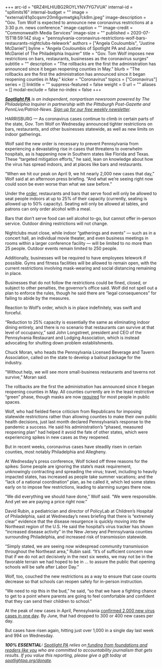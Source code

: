 +++
arc-id = "6RZ4HLHIUBG2ROYLYNV7YG7VUA"
internal-id = "spllimits16"
internal-budget = ""
image = "external/41q0cqsmr20m6gvmwtgkq7ck8m.jpeg"
image-description = "Gov. Tom Wolf is expected to announce new coronavirus restrictions at a 3:30 p.m. news conference."
image-caption = ""
image-credit = "Commonwealth Media Services"
image-size = ""
published = 2020-07-15T18:59:14Z
slug = "pennsylvania-coronavirus-restrictions-wolf-bars-restaurants-nightclubs-telework"
authors = ["Angela Couloumbis", "Justine McDaniel"]
byline = "Angela Couloumbis of Spotlight PA and Justine McDaniel of The Philadelphia Inquirer"
title = "Gov. Tom Wolf imposes new restrictions on bars, restaurants, businesses as the coronavirus surges"
subtitle = ""
description = "The rollbacks are the first the administration has announced since it began reopening counties in May."
blurb = "The rollbacks are the first the administration has announced since it began reopening counties in May."
kicker = "Coronavirus"
topics = ["Coronavirus"]
series = []
linktitle = ""
suppress-featured = false
weight = 0
url = ""
aliases = []
modal-exclude = false
no-index = false
+++

<a href="https://lesspage.com/"><i><b>Spotlight PA</b></i></a><i> is an independent, nonpartisan newsroom powered by The Philadelphia Inquirer in partnership with the Pittsburgh Post-Gazette and PennLive/Patriot-News. </i><a href="https://lesspage.com/newsletters"><i>Sign up for our free weekly newsletter</i></a><i>.</i>

HARRISBURG — As coronavirus cases continue to climb in certain parts of the state, Gov. Tom Wolf on Wednesday announced tighter restrictions on bars, restaurants, and other businesses statewide, as well as new limits on indoor gatherings.

Wolf said the new order is necessary to prevent Pennsylvania from experiencing a devastating rise in cases that threatens to overwhelm hospitals, as is happening now in Southern states like Florida and Texas. These “targeted mitigation efforts,” he said, lean on knowledge about how the virus has spread indoors, and at places like bars and restaurants.

“When we hit our peak on April 9, we hit nearly 2,000 new cases that day,” Wolf said at an afternoon press briefing. “And what we’re seeing right now could soon be even worse than what we saw before.”

Under the <a href="https://www.governor.pa.gov/wp-content/uploads/2020/07/20200715-SOH-targeted-mitigation-order.pdf" target=_blank>order</a>, restaurants and bars that serve food will only be allowed to seat people indoors at up to 25% of their capacity (currently, seating is allowed up to 50% capacity). Seating will only be allowed at tables, and patrons can only order alcohol with a meal.

Bars that don’t serve food can sell alcohol to-go, but cannot offer in-person service. Outdoor dining restrictions will not change.

<script src="https://lesspage.com/embed.js" async></script><div data-spl-embed-version="1" data-spl-src="https://lesspage.com/embeds/newsletter/"></div>

Nightclubs must close, while indoor “gatherings and events” — such as in a concert hall, an individual movie theater, and even business meetings in rooms within a larger conference facility — will be limited to no more than 25 people. Outdoor events remain limited to 250 people.

Additionally, businesses will be required to have employees telework if possible. Gyms and fitness facilities will be allowed to remain open, with the current restrictions involving mask-wearing and social distancing remaining in place.

Businesses that do not follow the restrictions could be fined, closed, or subject to other penalties, the governor’s office said. Wolf did not spell out a plan to enforce the rules, though he said there are “legal consequences” for failing to abide by the measures.

Reaction to Wolf’s order, which is in place indefinitely, was swift and forceful.

“Reduction to 25% capacity is essentially the same as eliminating indoor dining entirely, and there is no scenario that restaurants can survive at that level of occupancy,” said John Longstreet, president and CEO of the Pennsylvania Restaurant and Lodging Association, which is instead advocating for shutting down problem establishments.

Chuck Moran, who heads the Pennsylvania Licensed Beverage and Tavern Association, called on the state to develop a bailout package for the industry.

“Without help, we will see more small-business restaurants and taverns not survive,” Moran said.

The rollbacks are the first the administration has announced since it began reopening counties in May. All counties currently are in the least restrictive “green” phase, though masks are now <a href="https://lesspage.com/news/2020/07/pennsylvania-masks-mandatory-coronavirus-increases/" target=_blank>required</a> for most people in public spaces.

Wolf, who had fielded fierce criticism from Republicans for imposing statewide restrictions rather than allowing counties to make their own public health decisions, just last month declared Pennsylvania’s response to the pandemic a success. He said his administration’s “phased, measured reopening plan” had helped it avoid the fate of other states, which were experiencing spikes in new cases as they reopened.

But in recent weeks, coronavirus cases have steadily risen in certain counties, most notably Philadelphia and Allegheny.

At Wednesday’s press conference, Wolf ticked off three reasons for the spikes: Some people are ignoring the state’s mask requirement, unknowingly contracting and spreading the virus; travel, including to heavily impacted states, has increased as people take summer vacations; and the “lack of a national coordination” plan, as he called it, which led some states early on to impose few restrictions, leading to alarming surges there now.

“We did everything we should have done,” Wolf said. “We were responsible. And yet we are paying a price right now.”

<script src="https://lesspage.com/embed.js" async></script><div data-spl-embed-version="1" data-spl-src="https://lesspage.com/embeds/newsletter/"></div>


David Rubin, a pediatrician and director of PolicyLab at Children’s Hospital of Philadelphia, said at Wednesday’s news briefing that there is “extremely clear” evidence that the disease resurgence is quickly moving into the Northeast region of the U.S. He said the hospital’s virus tracker has shown “increased disease activity” in the New Jersey and Pennsylvania counties surrounding Philadelphia, and increased risk of transmission statewide.

“Simply stated, we are seeing now widespread community transmission throughout the Northeast area,” Rubin said. “It’s of sufficient concern now that if we do not act decisively in the next six weeks, we may not be in the favorable terrain we had hoped to be in … to assure the public that opening schools will be safe after Labor Day.”

Wolf, too, couched the new restrictions as a way to ensure that case counts decrease so that schools can reopen safely for in-person instruction.

“We need to nip this in the bud,” he said, “so that we have a fighting chance to get to a point where parents are going to feel comfortable and confident that they can send their children to school.”

At the peak of new cases in April, Pennsylvania <a href="https://lesspage.com/news/2020/03/pa-coronavirus-updates-cases-map-live-tracker/" target=_blank>confirmed 2,000 new virus cases in one day</a>. By June, that had dropped to 300 or 400 new cases per day.

But cases have risen again, hitting just over 1,000 in a single day last week and 994 on Wednesday.

<i><b>100% ESSENTIAL:</b></i> <a href="https://lesspage.com/"><i>Spotlight PA</i></a><i> relies on</i><a href="https://lesspage.com/support"><i> funding from foundations and readers like you</i></a><i> who are committed to accountability journalism that gets results. If you value this reporting, please give a gift today at </i><a href="http://spotlightpa.org/donate"><i>spotlightpa.org/donate</i></a><i>.</i>

<script src="https://lesspage.com/embed.js" async></script><div data-spl-embed-version="1" data-spl-src="https://lesspage.com/embeds/tips/?tip_text=Do%20you%20have%20a%20tip%20about%20%3Cb%3Ehow%20Pa.'s%20government%20is%20responding%20to%20the%20coronavirus%3C%2Fb%3E%3F%20Tell%20us."></div>

